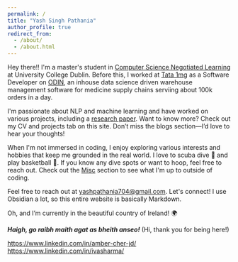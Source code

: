 ```yaml
---
permalink: /
title: "Yash Singh Pathania"
author_profile: true
redirect_from: 
  - /about/
  - /about.html
---
```


Hey there!! I'm a master's student in [Computer Science Negotiated Learning](https://hub.ucd.ie/usis/!W_HU_MENU.P_PUBLISH?p_tag=PROG&MAJR=T150) at University College Dublin. Before this, I worked at [Tata 1mg](https://www.1mg.com/aboutUs?wpsrc=Google+Organic+Search) as a Software Developer on [ODIN](https://odin.1mg.com/login), an inhouse  data science driven warehouse management software for medicine supply chains serviing about 100k orders in a day.

I'm passionate about NLP and machine learning and have worked on various projects, including a [research paper](https://www.techscience.com/cmc/v70n3/44965). Want to know more? Check out my CV and projects tab on this site. Don’t miss the blogs section—I’d love to hear your thoughts!

When I'm not immersed in coding, I enjoy exploring various interests and hobbies that keep me grounded in the real world. I love to scuba dive 🤿 and play basketball 🏀. If you know any dive spots or want to hoop, feel free to reach out. Check out the [Misc](./misc) section to see what I'm up to outside of coding.

Feel free to reach out at [yashpathania704@gmail.com](mailto:yashpathania704@gmail.com). Let's connect! I use Obsidian a lot, so this entire website is basically Markdown.

Oh, and I’m currently in the beautiful country of Ireland! 🌍

***Haigh, go raibh maith agat as bheith anseo!*** (Hi, thank you for being here!)
<!-- 
 <a href="files/Yash_Singh_Pathania.pdf" style="text-decoration: none;">Resume</a> <span style="font-size: 0.8em; opacity: 0.6;">(Updated: 10-September-2024)</span> -->


https://www.linkedin.com/in/amber-cher-jd/
https://www.linkedin.com/in/ivasharma/

